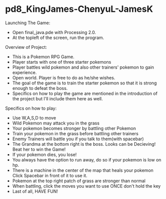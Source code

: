 pd8_KingJames-ChenyuL-JamesK
============================
Launching The Game:
 - Open final_java.pde with Processing 2.0.
 - At the topleft of the screen, run the program.

Overview of Project:
 - This is a Pokemon RPG Game.
 - Player starts with one of three starter pokemons
 - Player battles wild pokemon and also other trainers' pokemon to gain experience.
 - Open world. Player is free to do as he/she wishes.
 - The goal of the game is to train the starter pokemon so that it is strong enough to defeat the boss.
 - Specifics on how to play the game are mentioned in the introduction of the project but I'll include them here as well.

Specifics on how to play:
 - Use W,A,S,D to move
 - Wild Pokemon may attack you in the grass
 - Your pokemon becomes stronger by battling other Pokemon
 - Train your pokemon in the grass before battling other trainers
 - Enemy Trainers will battle you if you talk to them(with spacebar)
 - The Grandma at the bottom right is the boss. Looks can be Decieving!
   Beat her to win the Game!
 - If your pokemon dies, you lose!
 - You always have the option to run away, do so if your pokemon is low on hp.
 - There is a machine in the center of the map that heals your pokemon
   Click Spacebar in front of it to use it.
 - Pokemon at the top right patch of grass are stronger than normal
 - When battling, click the moves you want to use ONCE don't hold the key
 - Last of all, HAVE FUN!
